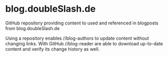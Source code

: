 # blog.doubleSlash.de
GitHub repository providing content to used and referenced in blogposts from blog.doubleSlash.de

Using a repository enables //blog-authors to update content without changing links. 
With GitHub //blog-reader are able to download up-to-date content and verify its change history as well.
